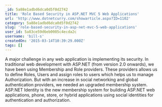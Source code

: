 ```yaml
---
_id: 5a88e1adbd6dca0d5f0d2742
title: 'Role Based Security in ASP.NET MVC 5 Web Applications'
url: 'http://www.dotnetcurry.com/showarticle.aspx?ID=1102'
category: 5a88e1adbd6dca0d5f0d2742
slug: 'role-based-security-in-asp-net-mvc-5-web-applications'
user_id: 5a83ce59d6eb0005c4ecda2c
username: 'bill-s'
createdOn: '2015-03-14T10:39:29.000Z'
tags: []
---
```


A major challenge in any web application is implementing its security. In traditional web development with ASP.NET (from version 2.0 onwards), we have been using Membership and Role providers. These providers allows us to define Roles, Users and assign roles to users which helps us to manage Authorization. But with an increase in social networking and global authentication providers, we needed an upgraded membership system. ASP.NET Identity is the new membership system for building ASP.NET web applications, phone, store, or hybrid applications using social identities for authentication and authorization.
